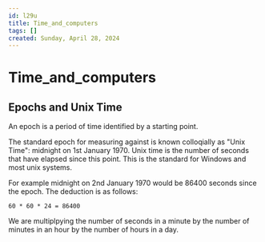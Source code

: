 ```yaml
---
id: l29u
title: Time_and_computers
tags: []
created: Sunday, April 28, 2024
---
```


# Time_and_computers

## Epochs and Unix Time

An epoch is a period of time identified by a starting point.

The standard epoch for measuring against is known colloqially as "Unix Time":
midnight on 1st January 1970. Unix time is the number of seconds that have
elapsed since this point. This is the standard for Windows and most unix
systems.

For example midnight on 2nd January 1970 would be 86400 seconds since the epoch.
The deduction is as follows:

```
60 * 60 * 24 = 86400
```

We are multiplpying the number of seconds in a minute by the number of minutes
in an hour by the number of hours in a day.
